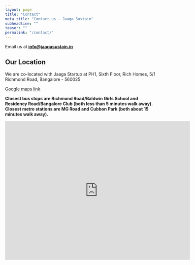 ```yaml
---
layout: page
title: "Contact"
meta_title: "Contact us - Jaaga Sustain"
subheadline: ""
teaser: ""
permalink: "/contact/"
---
```


Email us at [**info@jaagasustain.in**](mailto:info@jaagasustain.in?Subject=Hello%20Jaaga%20Sustain%21)

## Our Location
We are co-located with Jaaga Startup at PH1, Sixth Floor, Rich Homes, 5/1 Richmond Road, Bangalore - 560025

[Google maps link](https://goo.gl/maps/pfCoZAT3kXA2)

**Closest bus stops are Richmond Road/Baldwin Girls School and Residency Road/Bangalore Club (both less than 5 minutes walk away). Closest metro stations are MG Road and Cubbon Park (both about 15 minutes walk away).**

<div class="google-maps">
<iframe src="https://www.google.com/maps/embed?pb=!1m18!1m12!1m3!1d10997.237149482506!2d77.59410676994005!3d12.964781639307363!2m3!1f0!2f0!3f0!3m2!1i1024!2i768!4f13.1!3m3!1m2!1s0x3bae15d1575610e1%3A0x623c9342a16779b0!2sJaaga!5e0!3m2!1sen!2sin!4v1449897606317" width="600" height="450" frameborder="0" style="border:0" allowfullscreen></iframe>
</div>
